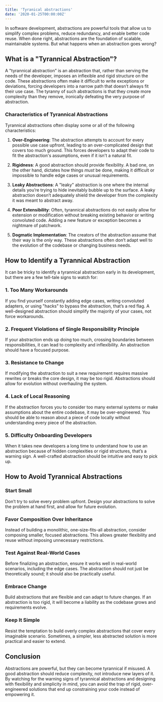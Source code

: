 ```yaml
---
title: 'Tyranical abstractions'
date: '2020-01-25T00:00:00Z'
---
```


In software development, abstractions are powerful tools that allow us to simplify complex problems, reduce redundancy, and enable better code reuse. When done right, abstractions are the foundation of scalable, maintainable systems. But what happens when an abstraction goes wrong?

## What is a "Tyrannical Abstraction"?

A "tyrannical abstraction" is an abstraction that, rather than serving the needs of the developer, imposes an inflexible and rigid structure on the code. These abstractions often make it difficult to write exceptions or deviations, forcing developers into a narrow path that doesn’t always fit their use case. The tyranny of such abstractions is that they create more complexity than they remove, ironically defeating the very purpose of abstraction.

### Characteristics of Tyrannical Abstractions

Tyrannical abstractions often display some or all of the following characteristics:

1. **Over-Engineering**: The abstraction attempts to account for every possible use case upfront, leading to an over-complicated design that covers too much ground. This forces developers to adapt their code to fit the abstraction's assumptions, even if it isn't a natural fit.
2. **Rigidness**: A good abstraction should provide flexibility. A bad one, on the other hand, dictates how things _must_ be done, making it difficult or impossible to handle edge cases or unusual requirements.

3. **Leaky Abstractions**: A "leaky" abstraction is one where the internal details you’re trying to hide inevitably bubble up to the surface. A leaky abstraction doesn’t adequately shield the developer from the complexity it was meant to abstract away.

4. **Poor Extensibility**: Often, tyrannical abstractions do not easily allow for extension or modification without breaking existing behavior or writing convoluted code. Adding a new feature or exception becomes a nightmare of patchwork.

5. **Dogmatic Implementation**: The creators of the abstraction assume that their way is the _only_ way. These abstractions often don’t adapt well to the evolution of the codebase or changing business needs.

## How to Identify a Tyrannical Abstraction

It can be tricky to identify a tyrannical abstraction early in its development, but there are a few tell-tale signs to watch for:

### 1. **Too Many Workarounds**

If you find yourself constantly adding edge cases, writing convoluted adapters, or using "hacks" to bypass the abstraction, that’s a red flag. A well-designed abstraction should simplify the majority of your cases, not force workarounds.

### 2. **Frequent Violations of Single Responsibility Principle**

If your abstraction ends up doing too much, crossing boundaries between responsibilities, it can lead to complexity and inflexibility. An abstraction should have a focused purpose.

### 3. **Resistance to Change**

If modifying the abstraction to suit a new requirement requires massive rewrites or breaks the core design, it may be too rigid. Abstractions should allow for evolution without overhauling the system.

### 4. **Lack of Local Reasoning**

If the abstraction forces you to consider too many external systems or make assumptions about the entire codebase, it may be over-engineered. You should be able to reason about a piece of code locally without understanding every piece of the abstraction.

### 5. **Difficulty Onboarding Developers**

When it takes new developers a long time to understand how to use an abstraction because of hidden complexities or rigid structures, that’s a warning sign. A well-crafted abstraction should be intuitive and easy to pick up.

## How to Avoid Tyrannical Abstractions

### **Start Small**

Don’t try to solve every problem upfront. Design your abstractions to solve the problem at hand first, and allow for future evolution.

### **Favor Composition Over Inheritance**

Instead of building a monolithic, one-size-fits-all abstraction, consider composing smaller, focused abstractions. This allows greater flexibility and reuse without imposing unnecessary restrictions.

### **Test Against Real-World Cases**

Before finalizing an abstraction, ensure it works well in real-world scenarios, including the edge cases. The abstraction should not just be theoretically sound; it should also be practically useful.

### **Embrace Change**

Build abstractions that are flexible and can adapt to future changes. If an abstraction is too rigid, it will become a liability as the codebase grows and requirements evolve.

### **Keep It Simple**

Resist the temptation to build overly complex abstractions that cover every imaginable scenario. Sometimes, a simpler, less abstracted solution is more practical and easier to extend.

## Conclusion

Abstractions are powerful, but they can become tyrannical if misused. A good abstraction should reduce complexity, not introduce new layers of it. By watching for the warning signs of tyrannical abstractions and designing with flexibility and simplicity in mind, you can avoid the trap of rigid, over-engineered solutions that end up constraining your code instead of empowering it.
